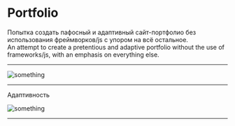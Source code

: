 # Portfolio
Попытка создать пафосный и адаптивный сайт-портфолио без использования фреймворков/js с упором на всё остальное.<br>
An attempt to create a pretentious and adaptive portfolio without the use of frameworks/js, with an emphasis on everything else.

_______
![something](look-site.gif)

_______
Адаптивность

![something](look-adapt.gif)
_______
